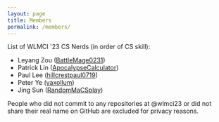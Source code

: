 ```yaml
---
layout: page
title: Members
permalink: /members/
---
```


List of WLMCI '23 CS Nerds (in order of CS skill):
* Leyang Zou ([BattleMage0231](https://github.com/BattleMage0231))
* Patrick Lin ([ApocalypseCalculator](https://github.com/ApocalypseCalculator))
* Paul Lee ([hillcrestpaul0719](https://github.com/hillcrestpaul0719))
* Peter Ye ([yaxollum](https://github.com/yaxollum))
* Jing Sun ([RandomMaCSplay](https://github.com/RandomMaCSplay))

People who did not commit to any repositories at @wlmci23 or did not share their real name on GitHub are excluded for privacy reasons.
